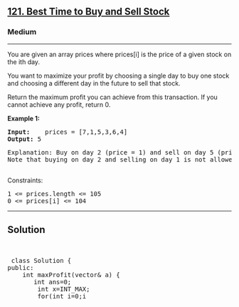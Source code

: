 
<h2><a href="https://leetcode.com/problems/best-time-to-buy-and-sell-stock/description/">121. Best Time to Buy and Sell Stock</a></h2>
<h3>Medium</h3>
<hr>
<div><p>
You are given an array prices where prices[i] is the price of a given stock on the ith day.

You want to maximize your profit by choosing a single day to buy one stock and choosing a different day in the future to sell that stock.

Return the maximum profit you can achieve from this transaction. If you cannot achieve any profit, return 0.

 
</p>


<p><strong>Example 1:</strong></p>
<pre><strong>Input:</strong>    prices = [7,1,5,3,6,4]
<strong>Output:</strong> 5
</pre>
<pre>
Explanation: Buy on day 2 (price = 1) and sell on day 5 (price = 6), profit = 6-1 = 5.
Note that buying on day 2 and selling on day 1 is not allowed because you must buy before you sell.
  </pre>
 
 

Constraints:
<pre>
1 <= prices.length <= 105
0 <= prices[i] <= 104
</pre>
<hr>
 <h2><strong><b>Solution</b></strong></h2>
 <br>
 <pre>
 class Solution {
public:
    int maxProfit(vector<int>& a) {
       int ans=0;
        int x=INT_MAX;
        for(int i=0;i<a.size();i++)
        {
           x=min(a[i],x);
            ans=max((a[i]-x),ans);
        }
        return ans;
    }
};
 </pre>

